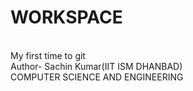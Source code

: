 # WORKSPACE
<br>
My first time to git
<br>
Author- Sachin Kumar(IIT ISM DHANBAD)
<br>
COMPUTER SCIENCE AND ENGINEERING
